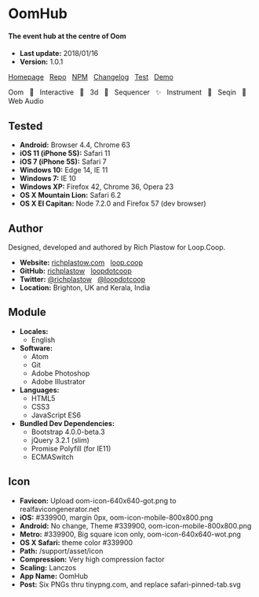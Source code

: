 # OomHub

#### The event hub at the centre of Oom

+ __Last update:__  2018/01/16 <!-- OOMBUMPABLE -->
+ __Version:__      1.0.1 <!-- OOMBUMPABLE -->

[Homepage](http://oom-hub.loop.coop/) &nbsp;
[Repo](https://github.com/loopdotcoop/oom-hub) &nbsp;
[NPM](https://www.npmjs.com/package/oom-hub) &nbsp;
[Changelog](http://oom-hub.loop.coop/CHANGELOG) &nbsp;
[Test](http://oom-hub.loop.coop/support/test.html) &nbsp;
[Demo](http://oom-hub.loop.coop/support/demo.html)

Oom &nbsp;
🔅 &nbsp;
Interactive &nbsp;
🌟 &nbsp;
3d &nbsp;
🍍 &nbsp;
Sequencer &nbsp;
✨ &nbsp;
Instrument &nbsp;
🎉 &nbsp;
Seqin &nbsp;
🔸 &nbsp;
Web Audio &nbsp;




## Tested

+ __Android:__             Browser 4.4, Chrome 63
+ __iOS 11 (iPhone 5S):__  Safari 11
+ __iOS 7 (iPhone 5S):__   Safari 7
+ __Windows 10:__          Edge 14, IE 11
+ __Windows 7:__           IE 10
+ __Windows XP:__          Firefox 42, Chrome 36, Opera 23
+ __OS X Mountain Lion:__  Safari 6.2
+ __OS X El Capitan:__     Node 7.2.0 and Firefox 57 (dev browser)




## Author

Designed, developed and authored by Rich Plastow for Loop.Coop.

+ __Website:__
  [richplastow.com](https://richplastow.com/) &nbsp;
  [loop.coop](https://loop.coop/)
+ __GitHub:__
  [richplastow](https://github.com/richplastow) &nbsp;
  [loopdotcoop](https://github.com/loopdotcoop)
+ __Twitter:__
  [@richplastow](https://twitter.com/richplastow) &nbsp;
  [@loopdotcoop](https://twitter.com/loopdotcoop)
+ __Location:__
  Brighton, UK and Kerala, India




## Module

+ __Locales:__
  - English
+ __Software:__
  - Atom
  - Git
  - Adobe Photoshop
  - Adobe Illustrator
+ __Languages:__
  - HTML5
  - CSS3
  - JavaScript ES6
+ __Bundled Dev Dependencies:__
  - Bootstrap 4.0.0-beta.3
  - jQuery 3.2.1 (slim)
  - Promise Polyfill (for IE11)
  - ECMASwitch




## Icon

+ __Favicon:__      Upload oom-icon-640x640-got.png to realfavicongenerator.net
+ __iOS:__          #339900, margin 0px, oom-icon-mobile-800x800.png
+ __Android:__      No change, Theme #339900, oom-icon-mobile-800x800.png
+ __Metro:__        #339900, Big square icon only, oom-icon-640x640-wot.png
+ __OS X Safari:__  theme color #339900
+ __Path:__         /support/asset/icon
+ __Compression:__  Very high compression factor
+ __Scaling:__      Lanczos
+ __App Name:__     OomHub
+ __Post:__         Six PNGs thru tinypng.com, and replace safari-pinned-tab.svg




